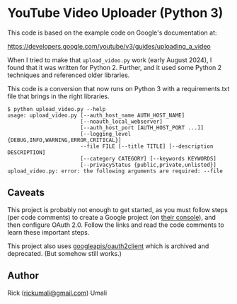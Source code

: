 # YouTube Video Uploader (Python 3)

This code is based on the example code on Google's documentation at:

https://developers.google.com/youtube/v3/guides/uploading_a_video

When I tried to make that `upload_video.py` work (early August 2024), I found that it was written for Python 2. Further, and it used some Python 2 techniques and referenced older libraries.

This code is a conversion that now runs on Python 3 with a requirements.txt file that brings in the right libraries.

```
$ python upload_video.py --help
usage: upload_video.py [--auth_host_name AUTH_HOST_NAME]
                       [--noauth_local_webserver]
                       [--auth_host_port [AUTH_HOST_PORT ...]]
                       [--logging_level {DEBUG,INFO,WARNING,ERROR,CRITICAL}]
                       --file FILE [--title TITLE] [--description DESCRIPTION]
                       [--category CATEGORY] [--keywords KEYWORDS]
                       [--privacyStatus {public,private,unlisted}]
upload_video.py: error: the following arguments are required: --file
```

## Caveats

This project is probably not enough to get started, as you must follow steps (per code comments) to create a Google project (on [their console](https://console.cloud.google.com)), and then configure OAuth 2.0. Follow the links and read the code comments to learn these important steps.

This project also uses [googleapis/oauth2client](https://github.com/googleapis/oauth2client) which is archived and deprecated. (But somehow still works.)

## Author

Rick (rickumali@gmail.com) Umali
